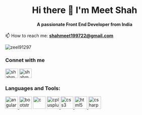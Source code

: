<h1 align="center"> Hi there 👋 I'm Meet Shah </h1>

<h4 align="center">A passionate Front End Developer from India  </h4>

📫 How to reach me: **shahmeet199722@gmail.com**

<p align="left"> <img src="https://komarev.com/ghpvc/?username=shahmeet999&label=Profile%20views&color=0e75b6&style=flat" alt="zeel91297" /> </p>

<p align="left">
  <h3>Connet with me</h3>  
  <a href="https://www.linkedin.com/in/meet-shah-572710156/" target="blank"><img align="center" src="https://cdn.jsdelivr.net/npm/simple-icons@3.0.1/icons/linkedin.svg" alt="shahmeet" height="30" width="40" /></a>
 <a href="https://twitter.com/shahmeet199722" target="blank"><img align="center" src="https://cdn.jsdelivr.net/npm/simple-icons@3.0.1/icons/twitter.svg" alt="shahmeet" height="30" width="40" /></a>
</p>

<h3 align="left">Languages and Tools:</h3>
<p align="left">

<a href="https://angular.io" target="_blank"> <img src="https://devicons.github.io/devicon/devicon.git/icons/angularjs/angularjs-original.svg" alt="angularjs" width="40" height="40"/> </a> <a href="https://getbootstrap.com" target="_blank"> <img src="https://devicons.github.io/devicon/devicon.git/icons/bootstrap/bootstrap-plain.svg" alt="bootstrap" width="40" height="40"/></a> <a href="https://www.cprogramming.com/" target="_blank"> <img src="https://devicons.github.io/devicon/devicon.git/icons/c/c-original.svg" alt="c" width="40" height="40"/></a>  <a href="https://www.w3schools.com/cpp/" target="_blank"> <img src="https://devicons.github.io/devicon/devicon.git/icons/cplusplus/cplusplus-original.svg" alt="cplusplus" width="40" height="40"/> </a><a href="https://www.w3schools.com/css/" target="_blank"> <img src="https://devicons.github.io/devicon/devicon.git/icons/css3/css3-original-wordmark.svg" alt="css3" width="40" height="40"/> </a><a href="https://www.w3.org/html/" target="_blank"> <img src="https://devicons.github.io/devicon/devicon.git/icons/html5/html5-original-wordmark.svg" alt="html5" width="40" height="40"/> </a><a href="https://www.w3.org/html/" target="_blank"> <a href="https://docs.microsoft.com/en-us/dotnet/csharp/"> <img src="https://seeklogo.com/images/C/c-sharp-c-logo-02F17714BA-seeklogo.com.png" alt="csharp" width="40" height="40"/> </a>
</p>
<!--
**shahmeet999/shahmeet999** is a ✨ _special_ ✨ repository because its `README.md` (this file) appears on your GitHub profile.

Here are some ideas to get you started:

- 🔭 I’m currently working on ...
- 🌱 I’m currently learning ...
- 👯 I’m looking to collaborate on ...
- 🤔 I’m looking for help with ...
- 💬 Ask me about ...
- 📫 How to reach me: ...
- 😄 Pronouns: ...
- ⚡ Fun fact: ...
-->


